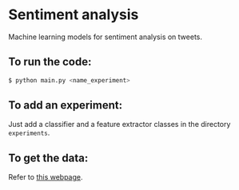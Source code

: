 # Sentiment analysis
Machine learning models for sentiment analysis on tweets. 

## To run the code: 
``` bash
$ python main.py <name_experiment>
```
## To add an experiment: 
Just add a classifier and a feature extractor classes in the directory `experiments`.
## To get the data:
Refer to <a href="https://www.cs.york.ac.uk/semeval-2013/task2/index.php%3Fid=data.html">this webpage</a>. 
